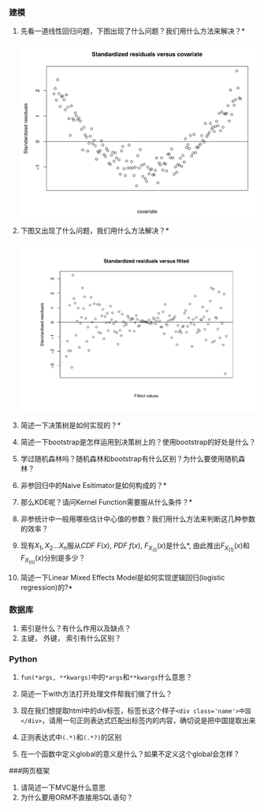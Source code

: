 ### 建模

1. 先看一道线性回归问题，下图出现了什么问题？我们用什么方法来解决？*

	![avatar](https://raw.githubusercontent.com/danielgaoyy/GitMedia/master/TeslaInterview/Screen%20Shot%202019-08-20%20at%201.26.01%20PM.png)

2. 下图又出现了什么问题，我们用什么方法解决？*

	![avatar](https://raw.githubusercontent.com/danielgaoyy/GitMedia/master/TeslaInterview/Screen%20Shot%202019-08-20%20at%201.26.21%20PM.png)

3. 简述一下决策树是如何实现的？*

3. 简述一下bootstrap是怎样运用到决策树上的？使用bootstrap的好处是什么？

4. 学过随机森林吗？随机森林和bootstrap有什么区别？为什么要使用随机森林？

6. 非参回归中的Naive Esitimator是如何构成的？*

7. 那么KDE呢？请问Kernel Function需要服从什么条件？*

8. 非参统计中一般用哪些估计中心值的参数？我们用什么方法来判断这几种参数的效率？

9. 现有$X_1, X_2...X_n$服从$CDF$ $F(x)$, $PDF$ $f(x)$, $F_{X_{(i)}}(x)$是什么*, 由此推出$F_{X_{(1)}}(x)$和$F_{X_{(n)}}(x)$分别是多少？

10. 简述一下Linear Mixed Effects Model是如何实现逻辑回归(logistic regression)的?*

### 数据库

1. 索引是什么？有什么作用以及缺点？
2. 主键， 外键， 索引有什么区别？

### Python
1. `fun(*args, **kwargs)`中的`*args`和`**kwargs`什么意思？

2. 简述一下with方法打开处理文件帮我们做了什么？

3. 现在我们想提取html中的div标签，标签长这个样子`<div class='name'>中国</div>`，请用一句正则表达式匹配出标签内的内容，确切说是把中国提取出来

4. 正则表达式中`(.*)`和`(.*?)`的区别

5. 在一个函数中定义global的意义是什么？如果不定义这个global会怎样？


###网页框架

1. 请简述一下MVC是什么意思
2. 为什么要用ORM不直接用SQL语句？

